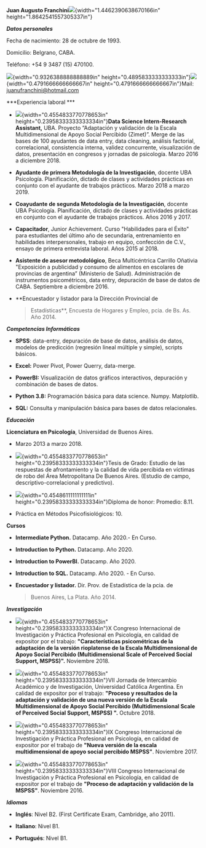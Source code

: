**Juan Augusto
Franchini**![](media/image1.jpeg){width="1.4462390638670166in"
height="1.8642541557305337in"}

***Datos personales***

Fecha de nacimiento: 28 de octubre de 1993.

Domicilio: Belgrano, CABA.

Teléfono: +54 9 3487 (15) 470100.

![](media/image2.png){width="0.9326388888888889in"
height="0.4895833333333333in"}![](media/image3.png){width="0.4791666666666667in"
height="0.4791666666666667in"}Mail: juanufranchini@hotmail.com

***Experiencia laboral ***

-   ![](media/image4.png){width="0.4554833770778653in"
    height="0.23958333333333334in"}**Data Science Intern-Research
    Assistant,** UBA. Proyecto “Adaptación y validación de la Escala
    Multidimensional de Apoyo Social Percibido (Zimet)”. Merge de las
    bases de 100 ayudantes de data entry, data cleaning, análisis
    factorial, correlacional, consistencia interna, validez concurrente,
    visualización de datos, presentación en congresos y jornadas
    de psicología. Marzo 2016 a diciembre 2018.

-   **Ayudante de primera Metodología de la Investigación**, docente
    UBA Psicología. Planificación, dictado de clases y actividades
    prácticas en conjunto con el ayudante de trabajos prácticos. Marzo
    2018 a marzo 2019.

-   **Coayudante de segunda Metodología de la Investigación**, docente
    UBA Psicología. Planificación, dictado de clases y actividades
    prácticas en conjunto con el ayudante de trabajos prácticos. Años
    2016 y 2017.

-   **Capacitador**, Junior Achievement. Curso "Habilidades para el
    Éxito" para estudiantes del último año de secundaria, entrenamiento
    en habilidades interpersonales, trabajo en equipo, confección de
    C.V., ensayo de primera entrevista laboral. Años 2015 al 2018.

-   **Asistente de asesor metodológico**, Beca Multicéntrica Carrillo
    Oñativia "Exposición a publicidad y consumo de alimentos en
    escolares de provincias de argentina” (Ministerio de Salud).
    Administración de instrumentos psicométricos, data entry, depuración
    de base de datos de CABA. Septiembre a diciembre 2016.

-   **Encuestador y listador para la Dirección Provincial de
    > Estadísticas**, Encuesta de Hogares y Empleo, pcia. de Bs. As.
    > Año 2014.

***Competencias Informáticas***

-   **SPSS**: data-entry, depuración de base de datos, análisis de
    datos, modelos de predicción (regresión lineal múltiple y simple),
    scripts básicos.

-   **Excel:** Power Pivot, Power Querry, data-merge.

-   **PowerBI:** Visualización de datos gráficos interactivos,
    depuración y combinación de bases de datos.

-   **Python 3.8:** Programación básica para data science.
    Numpy. Matplotlib.

-   **SQL:** Consulta y manipulación básica para bases de
    datos relacionales.

***Educación***

**Licenciatura en Psicología**, Universidad de Buenos Aires.

-   Marzo 2013 a marzo 2018.

-   ![](media/image4.png){width="0.4554833770778653in"
    height="0.23958333333333334in"}Tesis de Grado: Estudio de las
    respuestas de afrontamiento y la calidad de vida percibida en
    víctimas de robo del Área Metropolitana De Buenos Aires. (Estudio de
    campo, descriptivo-correlacional y predictivo).

-   ![](media/image4.png){width="0.4548611111111111in"
    height="0.23958333333333334in"}Diploma de honor: Promedio: 8.11.

-   Práctica en Métodos Psicofisiológicos: 10.

**Cursos**

-   **Intermediate Python.** Datacamp. Año 2020.- En Curso.

-   **Introduction to Python.** Datacamp. Año 2020.

-   **Introduction to PowerBI.** Datacamp. Año 2020.

-   **Introduction to SQL.** Datacamp. Año 2020. - En Curso.

-   **Encuestador y listador.** Dir. Prov. de Estadística de la pcia. de
    > Buenos Aires, La Plata. Año 2014.

***Investigación***

-   ![](media/image4.png){width="0.4554833770778653in"
    height="0.23958333333333334in"}X Congreso Internacional de
    Investigación y Práctica Profesional en Psicología, en calidad de
    expositor por el trabajo: **"Características psicométricas de la
    adaptación de la versión rioplatense de la Escala Multidimensional
    de Apoyo Social Percibido (Multidimensional Scale of Perceived
    Social Support, MSPSS)".** Noviembre 2018.

-   ![](media/image4.png){width="0.4554833770778653in"
    height="0.23958333333333334in"}VII Jornada de Intercambio Académico
    y de Investigación, Universidad Católica Argentina. En calidad de
    expositor por el trabajo: **"Proceso y resultados de la** <span
    id="_Hlk56107892" class="anchor"></span>**adaptación y validación de
    una nueva versión de la Escala Multidimensional de Apoyo Social
    Percibido (Multidimensional Scale of Perceived Social
    Support, MSPSS) ".** Octubre 2018.

-   ![](media/image4.png){width="0.4554833770778653in"
    height="0.23958333333333334in"}IX Congreso Internacional de
    Investigación y Práctica Profesional en Psicología, en calidad de
    expositor por el trabajo de **"Nueva versión de la escala
    multidimensional de apoyo social percibido MSPSS"**. Noviembre 2017.

-   ![](media/image4.png){width="0.4554833770778653in"
    height="0.23958333333333334in"}VIII Congreso Internacional de
    Investigación y Práctica Profesional en Psicología, en calidad de
    expositor por el trabajo de **"Proceso de adaptación y validación de
    la MSPSS"**. Noviembre 2016.

***Idiomas***

-   **Inglés**: Nivel B2. (First Certificate Exam, Cambridge, año 2011).

<!-- -->

-   **Italiano**: Nivel B1.

-   **Portugués**: Nivel B1.
